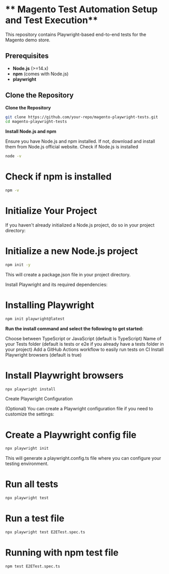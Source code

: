 # ** Magento Test Automation Setup and Test Execution**

This repository contains Playwright-based end-to-end tests for the Magento demo store.

## **Prerequisites**

- **Node.js** (>=14.x)
- **npm** (comes with Node.js)
- **playwright**

## **Clone the Repository**

 **Clone the Repository**
   ```bash
   git clone https://github.com/your-repo/magento-playwright-tests.git
   cd magento-playwright-tests
   ```
 **Install Node.js and npm**

Ensure you have Node.js and npm installed. If not, download and install them from Node.js official website.
 Check if Node.js is installed
```bash
node -v
```
# Check if npm is installed
```bash
npm -v
```
 # Initialize Your Project

If you haven't already initialized a Node.js project, do so in your project directory:

# Initialize a new Node.js project
```bash
npm init -y
```
This will create a package.json file in your project directory.

Install Playwright and its required dependencies:

# Installing Playwright
```bash
npm init playwright@latest
```
**Run the install command and select the following to get started:**

Choose between TypeScript or JavaScript (default is TypeScript)
Name of your Tests folder (default is tests or e2e if you already have a tests folder in your project)
Add a GitHub Actions workflow to easily run tests on CI
Install Playwright browsers (default is true)

# Install Playwright browsers
```bash
npx playwright install
```
 Create Playwright Configuration

(Optional) You can create a Playwright configuration file if you need to customize the settings:

# Create a Playwright config file
```bash
npx playwright init
```
This will generate a playwright.config.ts file where you can configure your testing environment.

# Run all tests
```bash
npx playwright test
```
# Run a  test file
```bash
npx playwright test E2ETest.spec.ts
```
# Running with npm test file
```bash
npm test E2ETest.spec.ts
```  
